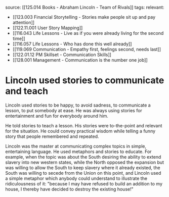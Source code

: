 source: [[125.014 Books - Abraham Lincoln - Team of Rivals]]
tags:
relevant:
- [[123.003 Financial Storytelling - Stories make people sit up and pay attention]]
- [[122.11.001 User Story Mapping]]
- [[116.043 Life Lessons - Live as if you were already living for the second time]]
- [[116.057 Life Lessons - Who has done this well already]]
- [[119.069 Communication - Empathy first, feelings second, needs last]]
- [[122.01.12 PM Skillset - Communication Skills]]
- [[128.001 Management - Communication is the number one job]]

# Lincoln used stories to communicate and teach


Lincoln used stories to be happy, to avoid sadness, to communicate a lesson, to put somebody at ease. He was always using stories for entertainment and fun for everybody around him.

He told stories to teach a lesson. His stories were to-the-point and relevant for the situation. He could convey practical wisdom while telling a funny story that people remembered and repeated.

Lincoln was the master at communicating complex topics in simple, entertaining language. He used metaphors and stories to educate. For example, when the topic was about the South desiring the ability to extend slavery into new western states, while the North opposed the expansion but was willing to allow the South to keep slavery where it already existed, the South was willing to secede from the Union on this point, and Lincoln used a simple metaphor which anybody could understand to illustrate the ridiculousness of it: "because I may have refused to build an addition to my house, I thereby have decided to destroy the existing house!"
